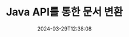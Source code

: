 ---
############################# Static ############################
layout: "landing"
date: 2024-03-29T12:38:08
draft: false

product: "Conversion"
product_tag: "conversion"
platform: Java
platform_tag: java

############################# Drop-down ############################
supported_platforms:
  items:
    # supported_platforms loop
    - title: ".NET"
      tag: "net"
    # supported_platforms loop
    - title: "Java"
      tag: "java"
    # supported_platforms loop
    - title: "Node.js"
      tag: "nodejs-java" 


############################# Head ############################
head_title: "Java 문서 변환 API | PDF, Word, Excel, PPTX, HTML 및 이미지 변환"
head_description: "자바 문서 변환 API. PDF, Word, DOC, DOCX, Excel, 스프레드시트, PPT, PPTX, HTML, PSD, MPT, MPP, 이메일, MSG, EMLX, AutoCAD 및 이미지 파일 형식을 변환합니다."

############################# Header ############################
title: "Java API를 통한 문서 변환"
description: "PDF, Microsoft Office, HTML, eBook 및 이미지 파일을 변환하는 강력한 변환 API"
words:
  for: "for"

actions:
  main: "무료 메이븐 다운로드"
  main_link: "https://releases.groupdocs.com/java/repo/com/groupdocs/groupdocs-conversion/"
  alt: "라이선스"
  alt_link: "https://purchase.groupdocs.com/pricing/conversion/java"
  title: "시작할 준비가 되셨나요?"
  description: "GroupDocs.Conversion 기능을 무료로 사용해 보거나 라이선스를 요청하세요"

release:
  title: "버전 {0} 출시됨"
  notes: "새로운 소식 보기"
  downloads: "다운로드"
  link: "https://releases.groupdocs.com/conversion/java/release-notes/latest/"

code:
  title: "Java에서 PDF 파일을 변환하는 방법"
  more: "더 많은 예시"
  more_link: "https://github.com/groupdocs-conversion/GroupDocs.Conversion-for-Java"
  install: |
    <dependencies>
      <dependency>
        <groupId>com.groupdocs</groupId>
        <artifactId>groupdocs-conversion</artifactId>
        <version>{0}</version>
      </dependency>
    </dependencies>

    <repositories>
      <repository>
        <id>repository.groupdocs.com</id>
        <name>GroupDocs Repository</name>
        <url>https://repository.groupdocs.com/repo/</url>
      </repository>
    </repositories>
  content: |
    ```java {style=abap}
    // 소스 PDF 파일 로드 
    Converter converter = new Converter("resume.pdf");
    
    // 변환 옵션 설정  
    WordProcessingConvertOptions convertOptions = 
        new WordProcessingConvertOptions();

    // PDF를 DOCX로 변환
    converter.convert("resume.docx", convertOptions);
    ```
############################# Overview ############################
overview:
  enable: true
  title: "GroupDocs.Conversion 개요"
  description: "Java 애플리케이션 내에서 PDF, Microsoft Office, HTML, eBook 및 이미지 파일을 신속하고 완벽하게 변환하기 위한 API 기능을 살펴보세요."
  features:
    # feature loop
    - title: "간소화된 변환"
      content: "GroupDocs.Conversion API를 사용하면 다양한 형식의 문서를 PDF, Microsoft Office, HTML, eBook 및 이미지 파일로 쉽게 변환할 수 있습니다. API는 유연하고 강력한 옵션을 제공하여 변환 프로세스 전반에 걸쳐 콘텐츠와 문서 구조의 무결성을 보장합니다."

    # feature loop
    - title: "형식 간 간편한 전환"
      content: "GroupDocs.Conversion API를 사용하는 프로세스는 매우 간단합니다. 단 하나의 방법과 다양한 형식 간에 쉽게 전환할 수 있는 옵션 세트가 필요합니다."

    # feature loop
    - title: "플랫폼 간 호환성"
      content: "광범위한 사용자 기반을 충족하고 모든 문서 변환 요구 사항에 대해 다양한 환경에서 최적의 성능을 보장하는 고유한 교차 플랫폼 호환성을 갖춘 변환 솔루션을 살펴보세요."

############################# Platforms ############################
platforms:
  enable: true
  title: "플랫폼 독립성"
  description: "GroupDocs.Conversion for Java는 다음 운영 체제, 프레임워크 및 패키지 관리자를 지원합니다."
  items:
    # platform loop
    - title: "Amazon"
      image: "amazon"
    # platform loop
    - title: "Docker"
      image: "docker"
    # platform loop
    - title: "Azure"
      image: "azure"
    # platform loop
    - title: "Eclipse"
      image: "eclipse"
    # platform loop
    - title: "IntelliJ"
      image: "intellij"
    # platform loop
    - title: "Windows"
      image: "windows"
    # platform loop
    - title: "Linux"
      image: "linux"
    # platform loop
    - title: "Maven"
      image: "maven"


############################# File formats ############################
formats:
  enable: true
  title: "지원되는 파일 형식"
  description: |
    Java용 GroupDocs.Conversion은 다음 [파일 형식](https://docs.groupdocs.com/conversion/java/supported-file-formats/)을 사용한 작업을 지원합니다.
  groups:
    # group loop
    - color: "green"
      content: |
        ### 문서 형식
        * **Documents:** PDF, XPS, TEX
        * **Word:** DOC, DOCX, DOCM, DOT, DOTX, DOTM, RTF, TXT
        * **PowerPoint:** PPT, PPTX, PPS, PPSX, ODP, OTP
        * **Excel:** XLS, XLSX, XLSM, XLSB, XLTM, XLTX, XLT, XLAM
        * **Visio:** VSDX, VSDM, VSSX, VSTX, VSTM, VSSM, VSX, VTX, VDX
        * **OpenDocument:** ODT, OTT, ODS
    # group loop
    - color: "blue"
      content: |
        ### 이미지 및 멀티미디어
        * **Images:** BMP, JPEG, PNG, GIF, TIFF, SVG, PS
        * **Diagram:** VSDX, DRAW, LUCIDCHART
        * **CAD & GIS:** DWG, DXF, DWF, IFC, SHP, KML, GEOJSON
        * **Audio:** MP3, WAV, FLAC, AAC, OGG
        * **Video:** MP4, AVI, MKV, MOV, WMV
        * **3D & Vector:** SVG, AI, EPS, CDR, STL, OBJ, FBX, DAE, GLB     
      # group loop
    - color: "red"
      content: |
        ### 기타 형식        
        * **eBook:** EPUB, MOBI, AZW, FB2
        * **Web:**  HTML, MHTML, MHT
        * **Archives:** ZIP, TAR, RAR, 7Z, BZ2, GZ
        * **Email & Outlook:** PST, OST, MSG, EML
        * **Finance:** QFX, OFX
        * **OneNote:**  ONE

############################# Features ############################
features:
  enable: true
  title: "GroupDocs.Conversion 기능"
  description: "PDF 및 사무용 문서를 HTML, JPG, PNG, BMP, TIFF, SVG 및 기타 다양한 형식으로 원활하게 변환합니다. Java API용 GroupDocs.Conversion은 사용하기 쉽고 프로젝트에 통합되도록 설계되었습니다. 변환 프로세스를 사용자 정의하는 기능을 통해 널리 사용되는 모든 문서 형식을 지원합니다."

  items:
    # feature loop
    - icon: "merge"
      title: "다중 형식 변환"
      content: "PDF, DOCX, XLSX, PPTX 등을 포함한 다양한 형식 간에 파일을 쉽게 변환하세요."

    # feature loop
    - icon: "split"
      title: "충실도 높은 출력"
      content: "변환 프로세스 중에 문서의 원래 품질과 형식을 유지하십시오."

    # feature loop
    - icon: "move"
      title: "여러 파일 변환"
      content: "여러 파일을 변환하고 아카이브로 결합하여 변환된 콘텐츠의 구성을 단순화합니다."

    # feature loop
    - icon: "remove"
      title: "여러 페이지의 문서를 이미지로"
      content: "여러 페이지의 문서를 페이지별로 이미지로 변환하여 변환 프로세스를 정밀하게 제어하고 이미지 기반 문서 추출 및 분석을 용이하게 합니다."

    # feature loop
    - icon: "rotate"
      title: "사용자 정의 가능한 설정"
      content: "특정 요구 사항을 충족하도록 해상도, 품질, 레이아웃 등의 변환 매개변수를 미세 조정합니다."

    # feature loop
    - icon: "swap"
      title: "안전한 처리"
      content: "비밀번호로 보호된 파일 변환 옵션으로 데이터 개인정보 보호를 보장하세요."

    # feature loop
    - icon: "extract"
      title: "API 통합"
      content: "변환 기능을 Java 애플리케이션에 원활하게 통합하여 워크플로의 일부로 매끄럽게 만듭니다."

    # feature loop
    - icon: "orientation"
      title: "강력한 변환"
      content: "안정적이고 오류 없는 파일 변환을 보장하여 변환된 문서의 정확성과 무결성을 보장합니다."

    # feature loop
    - icon: "preview"
      title: "아카이브에서 문서 변환"
      content: "아카이브에서 문서를 추출하고 변환하여 압축 파일에 저장된 콘텐츠를 변환할 수 있습니다."

############################# Code samples ############################
code_samples:
  enable: true
  title: "코드 샘플"
  description: "Java 작업을 위한 일반적인 GroupDocs.Conversion의 일부 사용 사례"
  items:
    # code sample loop
    - title: "PDF를 이미지로 변환"
      content: |
        일반적으로 발생하는 시나리오에는 전체 PDF 문서 또는 특정 페이지를 이미지 모음으로 변환하는 것이 포함됩니다. Java용 GroupDocs.Conversion은 PDF를 TIFF, JPG, PNG, GIF, BMP 등과 같은 다양한 이미지 형식으로 변환하는 기능을 제공합니다.  
        ImageFileType 클래스를 사용하여 원하는 이미지 형식을 선택할 수 있습니다.
        {{< landing/code title="Java에서 PDF를 PNG로 변환">}}
        ```java {style=abap}
        import com.groupdocs.conversion.Converter;
        import com.groupdocs.conversion.filetypes.ImageFileType;
        import com.groupdocs.conversion.options.convert.ImageConvertOptions;
        //...

        // 소스 PDF 파일 로드
        Converter converter = new Converter("resume.pdf");
        
        // 변환 옵션을 설정하고 출력 이미지 유형을 지정합니다.
        ImageConvertOptions convertOptions = new ImageConvertOptions();
        convertOptions.setFormat(ImageFileType.Png);

        // PDF 문서의 각 페이지를 PNG로 변환
        converter.convert("page.png", convertOptions);
        ```
        {{< /landing/code >}}
    # code sample loop
    - title: "큰 문서의 세그먼트 변환"
      content: |
        GroupDocs.Conversion for Java를 사용하면 긴 문서의 특정 페이지를 쉽게 변환할 수 있습니다.  
        요구 사항에 따라 이를 수행하는 방법에는 두 가지가 있습니다. 다양한 페이지를 변환하거나 특정 페이지를 변환할 수 있습니다.
        {{< landing/code title="Java에서 DOCX(2-4페이지)를 PDF로 변환">}}
        ```java {style=abap}   
        import com.groupdocs.conversion.Converter;
        import com.groupdocs.conversion.options.convert.PdfConvertOptions;
        //...

        // 소스 DOCX 파일 로드
        Converter converter = new Converter("booklet.docx");
           
        // 옵션을 설정하고 변환할 페이지 범위를 지정하세요.
        PdfConvertOptions convertOptions = new PdfConvertOptions();
        convertOptions.setPageNumber(2);
        convertOptions.setPagesCount(3);

        // 2-4페이지를 PDF로 변환
        converter.convert("pages-2-4.pdf", convertOptions);
        ```
        {{< /landing/code >}}
        
---
